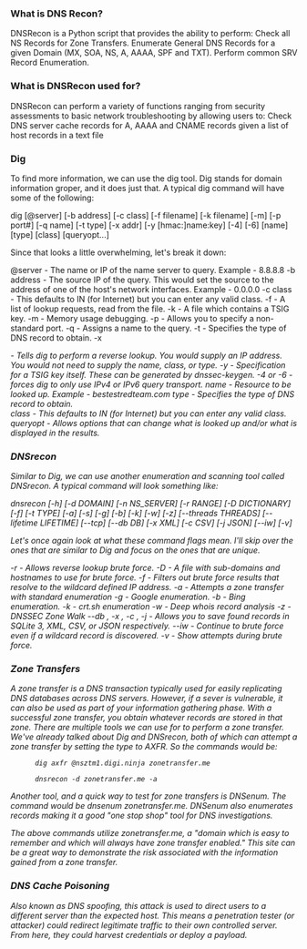 

### What is DNS Recon?

DNSRecon is a Python script that provides the ability to perform: Check all NS Records for Zone Transfers. Enumerate General DNS Records for a given Domain (MX, SOA, NS, A, AAAA, SPF and TXT). Perform common SRV Record Enumeration.

### What is DNSRecon used for?

DNSRecon can perform a variety of functions ranging from security assessments to basic network troubleshooting by allowing users to: Check DNS server cache records for A, AAAA and CNAME records given a list of host records in a text file

### Dig

To find more information, we can use the dig tool. Dig stands for domain information groper, and it does just that.  A typical dig command will have some of the following:

dig [@server] [-b address] [-c class] [-f filename] [-k filename] [-m] [-p port#] [-q name] [-t type] [-x addr] [-y [hmac:]name:key] [-4] [-6] [name] [type] [class] [queryopt...]

Since that looks a little overwhelming, let's break it down:

@server - The name or IP of the name server to query. Example - 8.8.8.8
-b address - The source IP of the query. This would set the source to the address of one of the host's network interfaces. Example - 0.0.0.0
-c class - This defaults to IN (for Internet) but you can enter any valid class.
-f <filename> - A list of lookup requests, read from the file.
-k <filename> - A file which contains a TSIG key.
-m - Memory usage debugging.
-p <port> - Allows you to specify a non-standard port.
-q <name> - Assigns a name to the query.
-t <type> - Specifies the type of DNS record to obtain.
-x <address> - Tells dig to perform a reverse lookup. You would supply an IP address. You would not need to supply the name, class, or type.
-y - Specification for a TSIG key itself. These can be generated by dnssec-keygen.
-4 or -6 - forces dig to only use IPv4 or IPv6 query transport.
name - Resource to be looked up. Example - bestestredteam.com
type -  Specifies the type of DNS record to obtain.  
class -  This defaults to IN (for Internet) but you can enter any valid class.  
queryopt - Allows options that can change what is looked up and/or what is displayed in the results.

### DNSrecon

Similar to Dig, we can use another enumeration and scanning tool called DNSrecon. A typical command will look something like:

dnsrecon [-h] [-d DOMAIN] [-n NS_SERVER] [-r RANGE] [-D DICTIONARY] [-f] [-t TYPE] [-a] [-s] [-g] [-b] [-k] [-w] [-z] [--threads THREADS] [--lifetime LIFETIME] [--tcp] [--db DB] [-x XML] [-c CSV] [-j JSON] [--iw] [-v]

Let's once again look at what these command flags mean. I'll skip over the ones that are similar to Dig and focus on the ones that are unique.

-r <range> - Allows reverse lookup brute force.
-D <dictionary> - A file with sub-domains and hostnames to use for brute force.
-f - Filters out brute force results that resolve to the wildcard defined IP address.
-a - Attempts a zone transfer with standard enumeration
-g - Google enumeration.
-b - Bing enumeration.
-k - crt.sh enumeration
-w - Deep whois record analysis
-z - DNSSEC Zone Walk
--db <file>, -x <file>, -c <file>, -j <file>  - Allows you to save found records in SQLite 3, XML, CSV, or JSON respectively.
--iw - Continue to brute force even if a wildcard record is discovered.
-v - Show attempts during brute force.

### Zone Transfers

A zone transfer is a DNS transaction typically used for easily replicating DNS databases across DNS servers. However, if a sever is vulnerable, it can also be used as part of your information gathering phase. With a successful zone transfer, you obtain whatever records are stored in that zone.  There are multiple tools we can use for to perform a zone transfer. We've already talked about Dig and DNSrecon, both of which can attempt a zone transfer by setting the type to AXFR. So the commands would be:

          dig axfr @nsztm1.digi.ninja zonetransfer.me

          dnsrecon -d zonetransfer.me -a
          
          
Another tool, and a quick way to test for zone transfers is DNSenum. The command would be dnsenum zonetransfer.me. DNSenum also enumerates records making it a good "one stop shop" tool for DNS investigations.


The above commands utilize zonetransfer.me, a "domain which is easy to remember and which will always have zone transfer enabled." This site can be a great way to demonstrate the risk associated with the information gained from a zone transfer.

### DNS Cache Poisoning

Also known as DNS spoofing, this attack is used to direct users to a different server than the expected host. This means a penetration tester (or attacker) could redirect legitimate traffic to their own controlled server. From here, they could harvest credentials or deploy a payload.
